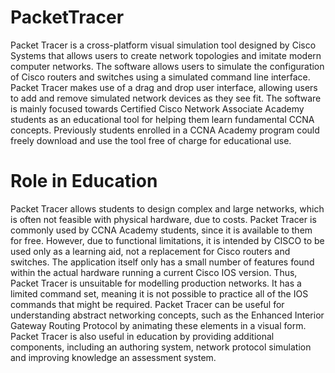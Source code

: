 # PacketTracer

Packet Tracer is a cross-platform visual simulation tool designed by Cisco Systems that allows users to create network topologies and imitate modern computer networks. The software allows users to simulate the configuration of Cisco routers and switches using a simulated command line interface. Packet Tracer makes use of a drag and drop user interface, allowing users to add and remove simulated network devices as they see fit. The software is mainly focused towards Certified Cisco Network Associate Academy students as an educational tool for helping them learn fundamental CCNA concepts. Previously students enrolled in a CCNA Academy program could freely download and use the tool free of charge for educational use.

# Role in Education
Packet Tracer allows students to design complex and large networks, which is often not feasible with physical hardware, due to costs. Packet Tracer is commonly used by CCNA Academy students, since it is available to them for free. However, due to functional limitations, it is intended by CISCO to be used only as a learning aid, not a replacement for Cisco routers and switches. The application itself only has a small number of features found within the actual hardware running a current Cisco IOS version. Thus, Packet Tracer is unsuitable for modelling production networks. It has a limited command set, meaning it is not possible to practice all of the IOS commands that might be required. Packet Tracer can be useful for understanding abstract networking concepts, such as the Enhanced Interior Gateway Routing Protocol by animating these elements in a visual form. Packet Tracer is also useful in education by providing additional components, including an authoring system, network protocol simulation and improving knowledge an assessment system.
